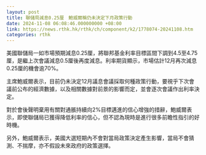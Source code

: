 ```yaml
---
layout: post
title: 聯儲局減息0.25厘　鮑威爾稱仍未決定下月政策行動
date: 2024-11-08 06:08:46.000000000 +08:00
link: https://news.rthk.hk/rthk/ch/component/k2/1778074-20241108.htm
categories: rthk
---
```


美國聯儲局一如市場預期減息0.25厘，將聯邦基金利率目標區間下調到4.5至4.75厘，是繼上次會議減息0.5厘後再度減息。利率期貨顯示，市場估計12月再次減息0.25厘的機會逾70%。

主席鮑威爾表示，目前仍未決定12月議息會議採取何種政策行動，要視乎下次會議前公布的經濟數據，以及相關數據對前景的影響而定，並會逐次會議作出利率決定。

對於會後聲明棄用有關對通脹持續向2%目標邁進的信心增強的措辭，鮑威爾表示，即使聯儲局已獲得降低利率的信心，但不認為現時是進行很多前瞻性指引的好時機。

另外，鮑威爾表示，美國大選短期內不會對當局政策決定產生影響，當局不會猜測、不揣摩，亦不假設未來政府的政策選擇。

